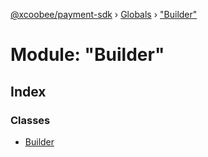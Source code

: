[@xcoobee/payment-sdk](../README.md) › [Globals](../globals.md) › ["Builder"](_builder_.md)

# Module: "Builder"

## Index

### Classes

* [Builder](../classes/_builder_.builder.md)
